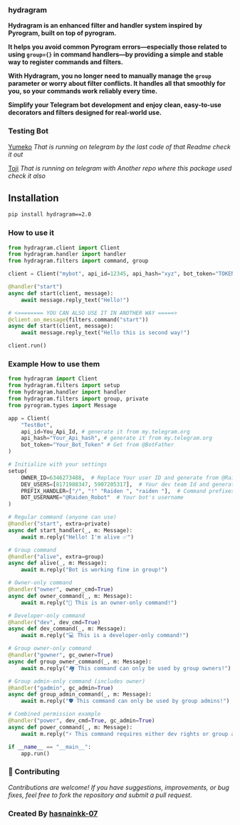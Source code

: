 ### hydragram

**Hydragram is an enhanced filter and handler system inspired by Pyrogram, built on top of pyrogram.**

**It helps you avoid common Pyrogram errors—especially those related to using `group={}` in command handlers—by providing a simple and stable way to register commands and filters.**

**With Hydragram, you no longer need to manually manage the `group` parameter or worry about filter conflicts. It handles all that smoothly for you, so your commands work reliably every time.**

**Simplify your Telegram bot development and enjoy clean, easy-to-use decorators and filters designed for real-world use.**

### Testing Bot
[Yumeko](https://t.me/Yumeko_ProXBot) *That is running on telegram by the last code of that Readme check it out*

[Toji](https://t.me/Toji_ProXBot) *That is running on telegram with Another repo where this package used check it also*

## Installation

```bash
pip install hydragram==2.0

```
### How to use it

```python
from hydragram.client import Client
from hydragram.handler import handler
from hydragram.filters import command, group

client = Client("mybot", api_id=12345, api_hash="xyz", bot_token="TOKEN")

@handler("start")
async def start(client, message):
    await message.reply_text("Hello!")

# <======== YOU CAN ALSO USE IT IN ANOTHER WAY =====>
@client.on_message(filters.command("start"))
async def start(client, message):
    await message.reply_text("Hello this is second way!")

client.run()
```


### Example How to use them 
```python
from hydragram import Client
from hydragram.filters import setup 
from hydragram.handler import handler
from hydragram.filters import group, private
from pyrogram.types import Message

app = Client(
    "TestBot",
    api_id=You_Api_Id, # generate it from my.telegram.org
    api_hash="Your_Api_hash", # generate it from my.telegram.org
    bot_token="Your_Bot_Token" # Get from @BotFather
)

# Initialize with your settings
setup(
    OWNER_ID=6346273488,  # Replace Your user ID and generate from @Raiden_Robot
    DEV_USERS=[8171988347, 5907205317],  # Your dev team Id and generate Their I'd from @Raiden_Robot
    PREFIX_HANDLER=["/", "!" "Raiden ", "raiden "],  # Command prefixes
    BOT_USERNAME="@Raiden_Robot"  # Your bot's username
)

# Regular command (anyone can use)
@handler("start", extra=private)
async def start_handler(_, m: Message):
    await m.reply("Hello! I'm alive ✅")

# Group command
@handler("alive", extra=group)
async def alive(_, m: Message):
    await m.reply("Bot is working fine in group!")

# Owner-only command
@handler("owner", owner_cmd=True)
async def owner_command(_, m: Message):
    await m.reply("👑 This is an owner-only command!")

# Developer-only command
@handler("dev", dev_cmd=True)
async def dev_command(_, m: Message):
    await m.reply("💻 This is a developer-only command!")

# Group owner-only command
@handler("gowner", gc_owner=True)
async def group_owner_command(_, m: Message):
    await m.reply("🏘️ This command can only be used by group owners!")

# Group admin-only command (includes owner)
@handler("gadmin", gc_admin=True)
async def group_admin_command(_, m: Message):
    await m.reply("🛡️ This command can only be used by group admins!")

# Combined permission example
@handler("power", dev_cmd=True, gc_admin=True)
async def power_command(_, m: Message):
    await m.reply("⚡ This command requires either dev rights or group admin!")

if __name__ == "__main__":
    app.run()

```
### 🤝 Contributing

*Contributions are welcome! If you have suggestions, improvements, or bug fixes,
feel free to fork the repository and submit a pull request.*

### Created By [hasnainkk-07](https://github.com/hasnainkk-07)
